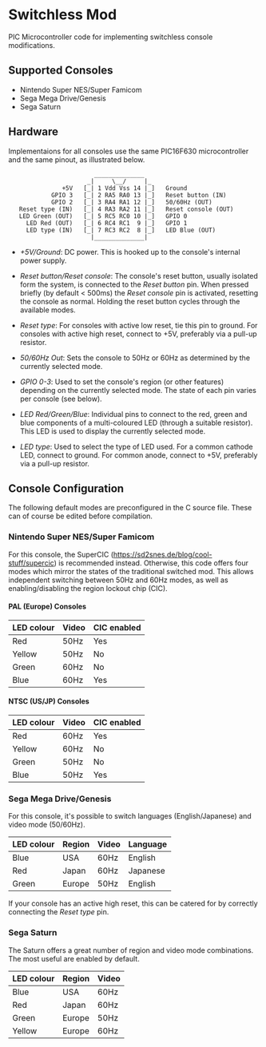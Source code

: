 # Switchless Mod

PIC Microcontroller code for implementing switchless console modifications.

## Supported Consoles

* Nintendo Super NES/Super Famicom
* Sega Mega Drive/Genesis
* Sega Saturn

## Hardware

Implementaions for all consoles use the same PIC16F630 microcontroller and the
same pinout, as illustrated below.

```
                        ______________
                      _|     \__/     |_
               +5V   [_| 1 Vdd Vss 14 |_]   Ground
            GPIO 3   [_| 2 RA5 RA0 13 |_]   Reset button (IN)
            GPIO 2   [_| 3 RA4 RA1 12 |_]   50/60Hz (OUT)
   Reset type (IN)   [_| 4 RA3 RA2 11 |_]   Reset console (OUT)
   LED Green (OUT)   [_| 5 RC5 RC0 10 |_]   GPIO 0
     LED Red (OUT)   [_| 6 RC4 RC1  9 |_]   GPIO 1
     LED type (IN)   [_| 7 RC3 RC2  8 |_]   LED Blue (OUT)
                       |______________|

```

* _+5V/Ground_:
  DC power. This is hooked up to the console's internal power supply.

* _Reset button/Reset console_:
  The console's reset button, usually isolated form the system, is connected to
  the _Reset button_ pin. When pressed briefly (by default < 500ms) the _Reset
  console_ pin is activated, resetting the console as normal. Holding the reset
  button cycles through the available modes.

* _Reset type_:
  For consoles with active low reset, tie this pin to ground. For consoles with
  active high reset, connect to +5V, preferably via a pull-up resistor.

* _50/60Hz Out_:
  Sets the console to 50Hz or 60Hz as determined by the currently selected
  mode.

* _GPIO 0-3_:
  Used to set the console's region (or other features) depending on the
  currently selected mode. The state of each pin varies per console (see
  below).

* _LED Red/Green/Blue_:
  Individual pins to connect to the red, green and blue components of a
  multi-coloured LED (through a suitable resistor). This LED is used to display
  the currently selected mode.

* _LED type_:
  Used to select the type of LED used. For a common cathode LED, connect to
  ground. For common anode, connect to +5V, preferably via a pull-up resistor.

## Console Configuration

The following default modes are preconfigured in the C source file. These can
of course be edited before compilation.

### Nintendo Super NES/Super Famicom
For this console, the SuperCIC (https://sd2snes.de/blog/cool-stuff/supercic)
is recommended instead. Otherwise, this code offers four modes which mirror
the states of the traditional switched mod. This allows independent switching
between 50Hz and 60Hz modes, as well as enabling/disabling the region lockout
chip (CIC).

#### PAL (Europe) Consoles

| LED colour | Video | CIC enabled |
|------------|-------|-------------|
| Red        | 50Hz  | Yes         |
| Yellow     | 50Hz  | No          |
| Green      | 60Hz  | No          |
| Blue       | 60Hz  | Yes         |

#### NTSC (US/JP) Consoles

| LED colour | Video | CIC enabled |
|------------|-------|-------------|
| Red        | 60Hz  | Yes         |
| Yellow     | 60Hz  | No          |
| Green      | 50Hz  | No          |
| Blue       | 50Hz  | Yes         |

### Sega Mega Drive/Genesis
For this console, it's possible to switch languages (English/Japanese) and
video mode (50/60Hz).

| LED colour | Region | Video | Language |
|------------|--------|-------|----------|
| Blue       | USA    | 60Hz  | English  |
| Red        | Japan  | 60Hz  | Japanese |
| Green      | Europe | 50Hz  | English  |

If your console has an active high reset, this can be catered for by correctly
connecting the _Reset type_ pin.

### Sega Saturn
The Saturn offers a great number of region and video mode combinations. The
most useful are enabled by default.

| LED colour | Region | Video |
|------------|--------|-------|
| Blue       | USA    | 60Hz  |
| Red        | Japan  | 60Hz  |
| Green      | Europe | 50Hz  |
| Yellow     | Europe | 60Hz  |


